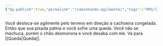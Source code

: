 ```yaml
---
{"dg-publish":true,"permalink":"/caminhando-agilmente/","tags":["RPG/livro-jogo/Draegeni/story-points"],"created":"2024-12-20T16:04:05.478-05:00","updated":"2024-12-23T14:51:42.354-05:00"}
---
```



Você desloca-se agilmente pelo terreno em direção a cachoeira congelada. Então que sua pisada patina e você sofre uma queda. Você não se machuca, porém o chão desmorona e você desaba com ele. Vá para [[Queda\|Queda]].
